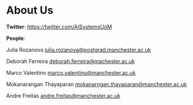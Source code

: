 # About Us

**Twitter**: 
https://twitter.com/AISystemsUoM

**People**:

Julia Rozanova <julia.rozanova@postgrad.manchester.ac.uk>

Deborah Ferreira <deborah.ferreira@machester.ac.uk>

Marco Valentino <marco.valentino@manchester.ac.uk>

Mokanarangan Thayaparan <mokanarngan.thayaparan@manchester.ac.uk>

Andre Freitas <andre.freitas@manchester.ac.uk>



